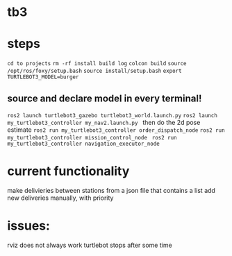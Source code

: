 # tb3
# steps
`cd to projects`
`rm -rf install build log`
`colcon build`
`source /opt/ros/foxy/setup.bash`
`source install/setup.bash`
`export TURTLEBOT3_MODEL=burger` 
## source and declare model in every terminal!
`ros2 launch turtlebot3_gazebo turtlebot3_world.launch.py`
`ros2 launch my_turtlebot3_controller my_nav2.launch.py `
then do the 2d pose estimate
`ros2 run my_turtlebot3_controller order_dispatch_node`
`ros2 run my_turtlebot3_controller mission_control_node `
`ros2 run my_turtlebot3_controller navigation_executor_node `


# current functionality
make delivieries between stations from a json file that contains a list
add new deliveries manually, with priority

# issues:
rviz does not always work
turtlebot stops after some time
